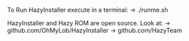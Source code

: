 To Run HazyInstaller execute in a terminal:
-> ./runme.sh

HazyInstaller and Hazy ROM are open source. Look at:
-> github.com/OhMyLob/HazyInstaller
-> github.com/HazyTeam



